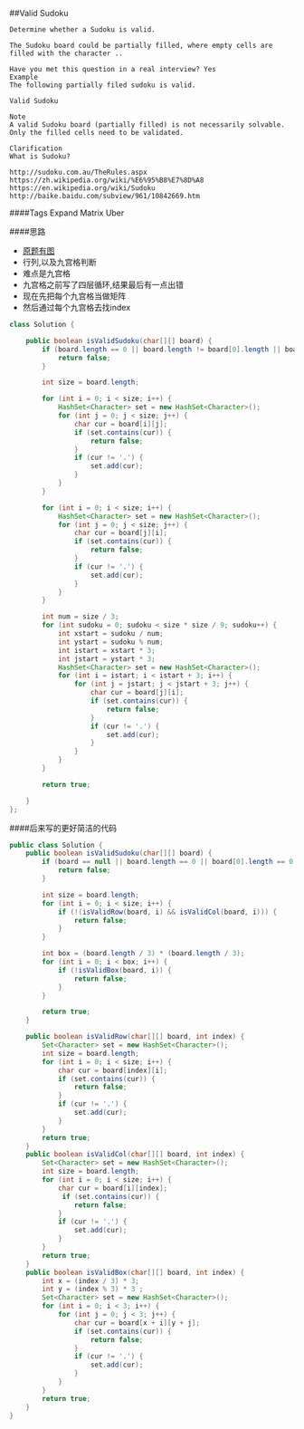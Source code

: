 ##Valid Sudoku

	Determine whether a Sudoku is valid.

	The Sudoku board could be partially filled, where empty cells are filled with the character ..

	Have you met this question in a real interview? Yes
	Example
	The following partially filed sudoku is valid.

	Valid Sudoku

	Note
	A valid Sudoku board (partially filled) is not necessarily solvable. Only the filled cells need to be validated.

	Clarification
	What is Sudoku?

	http://sudoku.com.au/TheRules.aspx
	https://zh.wikipedia.org/wiki/%E6%95%B8%E7%8D%A8
	https://en.wikipedia.org/wiki/Sudoku
	http://baike.baidu.com/subview/961/10842669.htm
####Tags Expand
Matrix Uber


####思路
- [原题有图](http://www.lintcode.com/en/problem/valid-sudoku/)
- 行列,以及九宫格判断
- 难点是九宫格
- 九宫格之前写了四层循环,结果最后有一点出错
- 现在先把每个九宫格当做矩阵
- 然后通过每个九宫格去找index



```java
class Solution {

    public boolean isValidSudoku(char[][] board) {
        if (board.length == 0 || board.length != board[0].length || board.length % 3 != 0) {
            return false;
        }

        int size = board.length;

        for (int i = 0; i < size; i++) {
            HashSet<Character> set = new HashSet<Character>();
            for (int j = 0; j < size; j++) {
                char cur = board[i][j];
                if (set.contains(cur)) {
                    return false;
                }
                if (cur != '.') {
                    set.add(cur);
                }
            }
        }

        for (int i = 0; i < size; i++) {
            HashSet<Character> set = new HashSet<Character>();
            for (int j = 0; j < size; j++) {
                char cur = board[j][i];
                if (set.contains(cur)) {
                    return false;
                }
                if (cur != '.') {
                    set.add(cur);
                }
            }
        }

        int num = size / 3;
        for (int sudoku = 0; sudoku < size * size / 9; sudoku++) {
            int xstart = sudoku / num;
            int ystart = sudoku % num;
            int istart = xstart * 3;
            int jstart = ystart * 3;
            HashSet<Character> set = new HashSet<Character>();
            for (int i = istart; i < istart + 3; i++) {
                for (int j = jstart; j < jstart + 3; j++) {
                    char cur = board[j][i];
                    if (set.contains(cur)) {
                        return false;
                    }
                    if (cur != '.') {
                        set.add(cur);
                    }
                }
            }
        }

        return true;

    }
};
```
####后来写的更好简洁的代码

```java
public class Solution {
    public boolean isValidSudoku(char[][] board) {
        if (board == null || board.length == 0 || board[0].length == 0 || board.length % 3 != 0 ||  board.length != board[0].length) {
            return false;
        }

        int size = board.length;
        for (int i = 0; i < size; i++) {
            if (!(isValidRow(board, i) && isValidCol(board, i))) {
                return false;
            }
        }

        int box = (board.length / 3) * (board.length / 3);
        for (int i = 0; i < box; i++) {
            if (!isValidBox(board, i)) {
                return false;
            }
        }

        return true;
    }

    public boolean isValidRow(char[][] board, int index) {
        Set<Character> set = new HashSet<Character>();
        int size = board.length;
        for (int i = 0; i < size; i++) {
            char cur = board[index][i];
            if (set.contains(cur)) {
                return false;
            }
            if (cur != '.') {
                set.add(cur);
            }
        }
        return true;
    }
    public boolean isValidCol(char[][] board, int index) {
        Set<Character> set = new HashSet<Character>();
        int size = board.length;
        for (int i = 0; i < size; i++) {
            char cur = board[i][index];
             if (set.contains(cur)) {
                return false;
            }
            if (cur != '.') {
                set.add(cur);
            }
        }
        return true;
    }
    public boolean isValidBox(char[][] board, int index) {
        int x = (index / 3) * 3;
        int y = (index % 3) * 3 ;
        Set<Character> set = new HashSet<Character>();
        for (int i = 0; i < 3; i++) {
            for (int j = 0; j < 3; j++) {
                char cur = board[x + i][y + j];
                if (set.contains(cur)) {
                    return false;
                }
                if (cur != '.') {
                    set.add(cur);
                }
            }
        }
        return true;
    }
}
```
